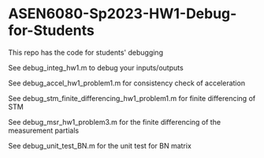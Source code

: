 # ASEN6080-Sp2023-HW1-Debug-for-Students

This repo has the code for students' debugging

See debug_integ_hw1.m to debug your inputs/outputs

See debug_accel_hw1_problem1.m for consistency check of acceleration

See debug_stm_finite_differencing_hw1_problem1.m for finite differencing of STM

See debug_msr_hw1_problem3.m for the finite differencing of the measurement partials

See debug_unit_test_BN.m for the unit test for BN matrix

